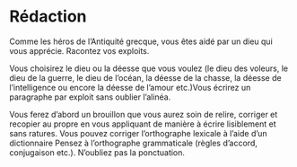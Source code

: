 # Rédaction
 
​Comme les héros de l’Antiquité grecque, vous êtes aidé par un dieu qui vous apprécie. Racontez vos exploits.
 
​Vous choisirez le dieu ou la déesse que vous voulez (le dieu des voleurs, le dieu de la guerre, le dieu de l’océan, la déesse de la chasse, la déesse de l’intelligence ou encore la déesse de l’amour etc.)
​Vous écrirez un paragraphe par exploit sans oublier l’alinéa.
 
Vous ferez d’abord un brouillon que vous aurez soin de relire, corriger et recopier au propre en vous appliquant de manière à écrire lisiblement et sans ratures.
Vous pouvez corriger l’orthographe lexicale à l’aide d’un dictionnaire Pensez à l’orthographe grammaticale (règles d’accord, conjugaison etc.). N’oubliez pas la ponctuation.